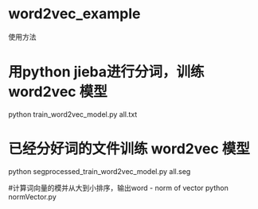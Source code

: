 # word2vec_example

使用方法
# 用python jieba进行分词，训练 word2vec 模型
python train_word2vec_model.py all.txt

# 已经分好词的文件训练 word2vec 模型
python segprocessed_train_word2vec_model.py all.seg

#计算词向量的模并从大到小排序，输出word - norm of vector
python normVector.py
